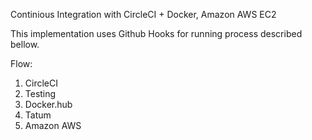 Continious Integration with CircleCI + Docker, Amazon AWS EC2

This implementation uses Github Hooks for running process described bellow. 

Flow: 
1) CircleCI
2) Testing
3) Docker.hub 
4) Tatum
5) Amazon AWS
